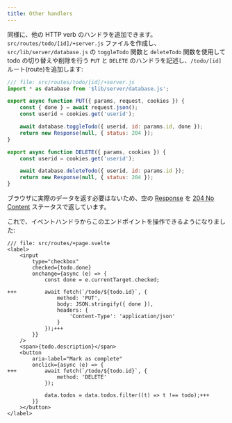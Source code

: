 ```yaml
---
title: Other handlers
---
```


同様に、他の HTTP verb のハンドラを追加できます。`src/routes/todo/[id]/+server.js` ファイルを作成し、`src/lib/server/database.js` の `toggleTodo` 関数と `deleteTodo` 関数を使用して todo の切り替えや削除を行う `PUT` と `DELETE` のハンドラを記述し、`/todo/[id]` ルート(route)を追加します:

```js
/// file: src/routes/todo/[id]/+server.js
import * as database from '$lib/server/database.js';

export async function PUT({ params, request, cookies }) {
	const { done } = await request.json();
	const userid = cookies.get('userid');

	await database.toggleTodo({ userid, id: params.id, done });
	return new Response(null, { status: 204 });
}

export async function DELETE({ params, cookies }) {
	const userid = cookies.get('userid');

	await database.deleteTodo({ userid, id: params.id });
	return new Response(null, { status: 204 });
}
```

ブラウザに実際のデータを返す必要はないため、空の [Response](https://developer.mozilla.org/ja/docs/Web/API/Response) を [204 No Content](https://http.dog/204) ステータスで返しています。

これで、イベントハンドラからこのエンドポイントを操作できるようになりました:

```svelte
/// file: src/routes/+page.svelte
<label>
	<input
		type="checkbox"
		checked={todo.done}
		onchange={async (e) => {
			const done = e.currentTarget.checked;

+++			await fetch(`/todo/${todo.id}`, {
				method: 'PUT',
				body: JSON.stringify({ done }),
				headers: {
					'Content-Type': 'application/json'
				}
			});+++
		}}
	/>
	<span>{todo.description}</span>
	<button
		aria-label="Mark as complete"
		onclick={async (e) => {
+++			await fetch(`/todo/${todo.id}`, {
				method: 'DELETE'
			});

			data.todos = data.todos.filter((t) => t !== todo);+++
		}}
	></button>
</label>
```
